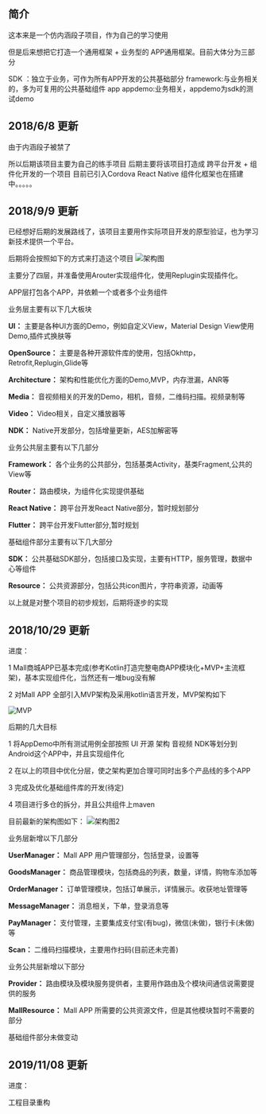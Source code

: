 ## 简介
这本来是一个仿内涵段子项目，作为自己的学习使用

但是后来想把它打造一个通用框架 + 业务型的 APP通用框架。目前大体分为三部分

SDK ：独立于业务，可作为所有APP开发的公共基础部分
framework:与业务相关的，多为可复用的公共基础组件
app appdemo:业务相关，appdemo为sdk的测试demo

## 2018/6/8 更新
由于内涵段子被禁了

所以后期该项目主要为自己的练手项目 后期主要将该项目打造成 跨平台开发 + 组件化开发的一个项目
目前已引入Cordova React Native
组件化框架也在搭建中。。。。。

## 2018/9/9 更新
已经想好后期的发展路线了，该项目主要用作实际项目开发的原型验证，也为学习新技术提供一个平台。

后期将会按照如下的方式来打造这个项目
![架构图](https://github.com/qiyei2015/EssayJoke/blob/master/Doc/image/Architecture_image.PNG)

主要分了四层，并准备使用Arouter实现组件化，使用Replugin实现插件化。

APP层打包各个APP，并依赖一个或者多个业务组件

业务层主要有以下几大板块

**UI：** 主要是各种UI方面的Demo，例如自定义View，Material Design View使用Demo,插件式换肤等

**OpenSource：** 主要是各种开源软件库的使用，包括Okhttp，Retrofit,Replugin,Glide等

**Architecture：** 架构和性能优化方面的Demo,MVP，内存泄漏，ANR等

**Media：** 音视频相关的开发的Demo，相机，音频，二维码扫描。视频录制等

**Video：** Video相关，自定义播放器等

**NDK：** Native开发部分，包括增量更新，AES加解密等

业务公共层主要有以下几部分

**Framework：** 各个业务的公共部分，包括基类Activity，基类Fragment,公共的View等

**Router：** 路由模块，为组件化实现提供基础

**React Native：** 跨平台开发React Native部分，暂时规划部分

**Flutter：** 跨平台开发Flutter部分,暂时规划

基础组件部分主要有以下几大部分

**SDK：** 公共基础SDK部分，包括接口及实现，主要有HTTP，服务管理，数据中心等组件

**Resource：** 公共资源部分，包括公共icon图片，字符串资源，动画等

以上就是对整个项目的初步规划，后期将逐步的实现


## 2018/10/29 更新
进度：

1 Mall商城APP已基本完成(参考Kotlin打造完整电商APP模块化+MVP+主流框架)，基本实现组件化，当然还有一堆bug没有解

2 对Mall APP 全部引入MVP架构及采用kotlin语言开发，MVP架构如下

![MVP](https://github.com/qiyei2015/EssayJoke/blob/master/Doc/image/MVP_image.PNG)

后期的几大目标

1 将AppDemo中所有测试用例全部按照 UI 开源 架构 音视频 NDK等划分到Android这个APP中，并且实现组件化

2 在以上的项目中优化分层，使之架构更加合理可同时出多个产品线的多个APP

3 完成及优化基础组件库的开发(待定)

4 项目进行多仓的拆分，并且公共组件上maven

目前最新的架构图如下：
![架构图2](https://github.com/qiyei2015/EssayJoke/blob/master/Doc/image/Architecture2_image.PNG)

业务层新增以下几部分

**UserManager：** Mall APP 用户管理部分，包括登录，设置等

**GoodsManager：** 商品管理模块，包括商品的列表，数量，详情，购物车添加等

**OrderManager：** 订单管理模块，包括订单展示，详情展示。收获地址管理等

**MessageManager：** 消息相关，下单，登录消息等

**PayManager：** 支付管理，主要集成支付宝(有bug)，微信(未做)，银行卡(未做)等

**Scan：** 二维码扫描模块，主要用作扫码(目前还未完善)

业务公共层新增以下部分

**Provider：** 路由模块及模块服务提供者，主要用作路由及个模块间通信说需要提供的服务

**MallResource：** Mall APP 所需要的公共资源文件，但是其他模块暂时不需要的部分

基础组件部分未做变动

## 2019/11/08 更新
进度：

工程目录重构



